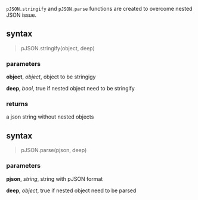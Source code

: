 `pJSON.stringify` and `pJSON.parse` functions are created to overcome nested JSON issue.

## syntax
> pJSON.stringify(object, deep)

### parameters
__object__, _object_, object to be stringigy 

__deep__, _bool_, true if nested object need to be stringify 

### returns
a json string without nested objects

## syntax
> pJSON.parse(pjson, deep)

### parameters
__pjson__, _string_, string with pJSON format

__deep__, _object_, true if nested object need to be parsed
